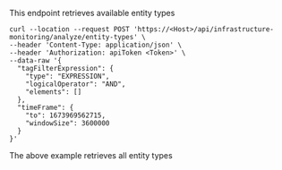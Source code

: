 This endpoint retrieves available entity types

```
curl --location --request POST 'https://<Host>/api/infrastructure-monitoring/analyze/entity-types' \
--header 'Content-Type: application/json' \
--header 'Authorization: apiToken <Token>' \
--data-raw '{
  "tagFilterExpression": {
    "type": "EXPRESSION",
    "logicalOperator": "AND",
    "elements": []
  },
  "timeFrame": {
    "to": 1673969562715,
    "windowSize": 3600000
  }
}'
```
The above example retrieves all entity types